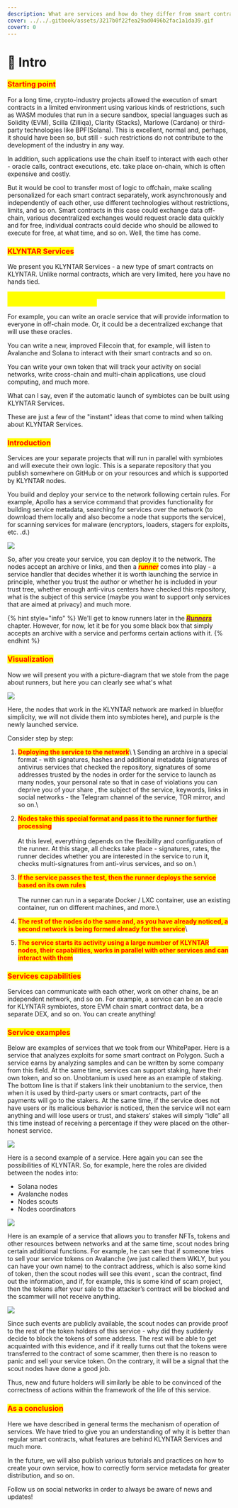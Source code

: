 ```yaml
---
description: What are services and how do they differ from smart contracts?
cover: ../../.gitbook/assets/3217b0f22fea29ad0496b2fac1a1da39.gif
coverY: 0
---
```


# 🤩 Intro

### <mark style="color:red;">Starting point</mark>

For a long time, crypto-industry projects allowed the execution of smart contracts in a limited environment using various kinds of restrictions, such as WASM modules that run in a secure sandbox, special languages ​​such as Solidity (EVM), Scilla (Zilliqa), Clarity (Stacks), Marlowe (Cardano) or third-party technologies like BPF(Solana). This is excellent, normal and, perhaps, it should have been so, but still - such restrictions do not contribute to the development of the industry in any way.

In addition, such applications use the chain itself to interact with each other - oracle calls, contract executions, etc. take place on-chain, which is often expensive and costly.

But it would be cool to transfer most of logic to offchain, make scaling personalized for each smart contract separately, work asynchronously and independently of each other, use different technologies without restrictions, limits, and so on. Smart contracts in this case could exchange data off-chain, various decentralized exchanges would request oracle data quickly and for free, individual contracts could decide who should be allowed to execute for free, at what time, and so on. Well, the time has come.

### <mark style="color:red;">KLYNTAR Services</mark>

We present you KLYNTAR Services - a new type of smart contracts on KLYNTAR. Unlike normal contracts, which are very limited, here you have no hands tied.

<mark style="color:yellow;">**I will give a couple of examples of services that can be implemented and launched by you on KLYNTAR**</mark>

For example, you can write an oracle service that will provide information to everyone in off-chain mode. Or, it could be a decentralized exchange that will use these oracles.

You can write a new, improved Filecoin that, for example, will listen to Avalanche and Solana to interact with their smart contracts and so on.

You can write your own token that will track your activity on social networks, write cross-chain and multi-chain applications, use cloud computing, and much more.

What can I say, even if the automatic launch of symbiotes can be built using KLYNTAR Services.&#x20;

These are just a few of the "instant" ideas that come to mind when talking about KLYNTAR Services.

### <mark style="color:red;">Introduction</mark>

Services are your separate projects that will run in parallel with symbiotes and will execute their own logic. This is a separate repository that you publish somewhere on GitHub or on your resources and which is supported by KLYNTAR nodes.

You build and deploy your service to the network following certain rules. For example, Apollo has a service command that provides functionality for building service metadata, searching for services over the network (to download them locally and also become a node that supports the service), for scanning services for malware (encryptors, loaders, stagers for exploits, etc. .d.)

![](<../../.gitbook/assets/image (7) (1).png>)

So, after you create your service, you can deploy it to the network. The nodes accept an archive or links, and then a _<mark style="color:red;">**runner**</mark>_ comes into play - a service handler that decides whether it is worth launching the service in principle, whether you trust the author or whether he is included in your trust tree, whether enough anti-virus centers have checked this repository, what is the subject of this service (maybe you want to support only services that are aimed at privacy) and much more.

{% hint style="info" %}
We'll get to know runners later in the [_<mark style="color:purple;">**Runners**</mark>_](../runners.md) chapter. However, for now, let it be for you some black box that simply accepts an archive with a service and performs certain actions with it.
{% endhint %}

### <mark style="color:red;">**Visualization**</mark>

Now we will present you with a picture-diagram that we stole from the page about runners, but here you can clearly see what's what

![](<../../.gitbook/assets/image (8) (1) (1).png>)

Here, the nodes that work in the KLYNTAR network are marked in blue(for simplicity, we will not divide them into symbiotes here), and purple is the newly launched service.

Consider step by step:

1. <mark style="color:red;">**Deploying the service to the network**</mark>\ <mark style="color:red;">****</mark>\ <mark style="color:red;">****</mark>Sending an archive in a special format - with signatures, hashes and additional metadata (signatures of antivirus services that checked the repository, signatures of some addresses trusted by the nodes in order for the service to launch as many nodes, your personal rate so that in case of violations you can deprive you of your share , the subject of the service, keywords, links in social networks - the Telegram channel of the service, TOR mirror, and so on.\

2. <mark style="color:red;">**Nodes take this special format and pass it to the runner for further processing**</mark>\
   \
   At this level, everything depends on the flexibility and configuration of the runner. At this stage, all checks take place - signatures, rates, the runner decides whether you are interested in the service to run it, checks multi-signatures from anti-virus services, and so on.\

3. <mark style="color:red;">**If the service passes the test, then the runner deploys the service based on its own rules**</mark>\
   \
   The runner can run in a separate Docker / LXC container, use an existing container, run on different machines, and more.\

4. <mark style="color:red;">**The rest of the nodes do the same and, as you have already noticed, a second network is being formed already for the service**</mark>\

5. <mark style="color:red;">**The service starts its activity using a large number of KLYNTAR nodes, their capabilities, works in parallel with other services and can interact with them**</mark>

### <mark style="color:red;">**Services capabilities**</mark>

Services can communicate with each other, work on other chains, be an independent network, and so on. For example, a service can be an oracle for KLYNTAR symbiotes, store EVM chain smart contract data, be a separate DEX, and so on. You can create anything!

### <mark style="color:red;">Service examples</mark>

Below are examples of services that we took from our WhitePaper. Here is a service that analyzes exploits for some smart contract on Polygon. Such a service earns by analyzing samples and can be written by some company from this field. At the same time, services can support staking, have their own token, and so on. Unobtanium is used here as an example of staking. The bottom line is that if stakers link their unobtanium to the service, then when it is used by third-party users or smart contracts, part of the payments will go to the stakers. At the same time, if the service does not have users or its malicious behavior is noticed, then the service will not earn anything and will lose users or trust, and stakers’ stakes will simply “idle” all this time instead of receiving a percentage if they were placed on the other-honest service.

![](<../../.gitbook/assets/image (9) (1) (1) (1).png>)

Here is a second example of a service. Here again you can see the possibilities of KLYNTAR. So, for example, here the roles are divided between the nodes into:

* Solana nodes
* Avalanche nodes
* Nodes scouts
* Nodes coordinators

![](<../../.gitbook/assets/image (3) (1) (1).png>)

Here is an example of a service that allows you to transfer NFTs, tokens and other resources between networks and at the same time, scout nodes bring certain additional functions. For example, he can see that if someone tries to sell your service tokens on Avalanche (we just called them WKLY, but you can have your own name) to the contract address, which is also some kind of token, then the scout nodes will see this event , scan the contract, find out the information, and if, for example, this is some kind of scam project, then the tokens after your sale to the attacker’s contract will be blocked and the scammer will not receive anything.

![](<../../.gitbook/assets/image (4) (1).png>)

Since such events are publicly available, the scout nodes can provide proof to the rest of the token holders of this service - why did they suddenly decide to block the tokens of some address. The rest will be able to get acquainted with this evidence, and if it really turns out that the tokens were transferred to the contract of some scammer, then there is no reason to panic and sell your service token. On the contrary, it will be a signal that the scout nodes have done a good job.&#x20;

Thus, new and future holders will similarly be able to be convinced of the correctness of actions within the framework of the life of this service.

### <mark style="color:red;">As a conclusion</mark>

Here we have described in general terms the mechanism of operation of services. We have tried to give you an understanding of why it is better than regular smart contracts, what features are behind KLYNTAR Services and much more.

In the future, we will also publish various tutorials and practices on how to create your own service, how to correctly form service metadata for greater distribution, and so on.

Follow us on social networks in order to always be aware of news and updates!
